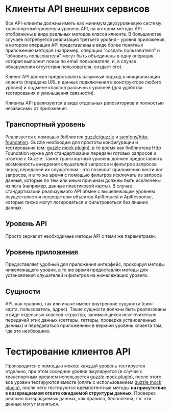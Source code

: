 # Клиенты API внешних сервисов

Все API-клиенты должны иметь как минимум двухуровневую систему: транспортный
уровень и уровень API, на котором методы API отображены в виде реальных методов
класса клиента. В большинстве случаев потребуется реализация третьего уровня -
уровня приложения, в котором операции API представлены в виде более понятных
приложению методов (например, операции "создать пользователя" и
"обновить пользователя" могут быть объединены в одну операция, которая выполнит
поиск по email пользователя, и, в случае обнаружения отсутствия пользователя,
создаст его).

Клиент API должен предоставлять разумный подход к инициализации клиента
(передача URL и данных подключения в конструкторе любого уровня) и подмене
классов различных уровней (для удобства тестирования и уменьшения связности).

Клиенты API реализуются в виде отдельных репозиториев и полностью независимы от
приложения.

## Транспортный уровень

Реализуется с помощью библиотек [guzzle/guzzle][] и [symfony/http-foundation][].
Guzzle необходим для простоты конфигурации и тестирования (см.
[guzzle mock plugin][]), в то время как библиотека Http Foundation нужна для
стандартизации передачи готовых запросов и ответов c Guzzle. Также транспортный
уровень должен предоставлять возможность внедрения слушателей запросов и
фильтров запросов перед передачей их слушателям - это позволит приложению вести
лог запросов, и в то же время с помощью фильтров исключать из запроса данные,
которые по тем или иным причинам должны быть исключены из лога (например, данные
пластиковой карты). В случае стандартизации реализуемого API обмен с вышележащим
уровнем осуществляется посредством объектов ApiRequest и ApiResponse, которые
также могут логироваться и фильтроваться без лишних данных.

## Уровень API

Просто зеркалит необходимые методы API с теми же параметрами. 

## Уровень приложения

Предоставляет удобный для приложения интерфейс, проксируя методы нижележащего
уровня, в то же время предоставляя методы для установления слушателей и
фильтров на нижележащих уровнях.

## Сущности

API, как правило, так или иначе имеют внутренние сущности (сим-карта,
пользователь, адрес). Такие сущности должны быть реализованы в виде отдельных
классов-структур, занимающихся исключительно передачей этих данных (сеттеры,
геттеры, проверка установленных данных) и передаваться приложением в верхний
уровень клиента там, где это необходимо.

# Тестирование клиентов API

Производится с помощью моков: каждый уровень тестируется отдельно, при этом
соседние уровни эмулируется (в случае с транспортным уровнем используется
[guzzle mock plugin][]), после этого все уровни тестируются вместе (опять с
использованием [guzzle mock plugin][]), после чего тестируются идемпотентные
методы **на присутствие в возвращаемом ответе ожидаемой структуры данных**.
Проверка реально возвращаемых данных, как правило, бесполезна, т.к. эти данные
могут меняться.

  [guzzle/guzzle]: https://packagist.org/packages/guzzle/guzzle
  [symfony/http-foundation]: https://packagist.org/packages/symfony/http-foundation
  [guzzle mock plugin]: https://packagist.org/packages/guzzle/plugin-mock
